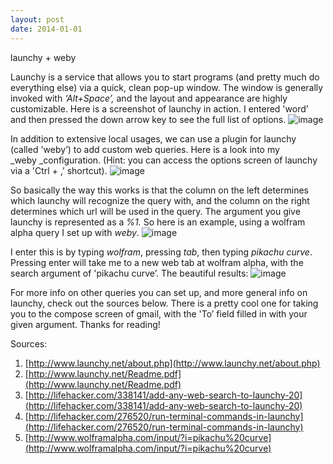 ```yaml
---
layout: post
date: 2014-01-01
---
```

launchy + weby

Launchy is a service that allows you to start programs (and pretty much do
everything else) via a quick, clean pop-up window. The window is generally
invoked with _‘Alt+Space’,_ and the layout and appearance are highly
customizable. Here is a screenshot of launchy in action. I entered 'word’ and
then pressed the down arrow key to see the full list of options.
![image](https://33.media.tumblr.com/c166afea631ff6b535d7cc47ae7c1819/tumblr_inline_n4fvgkCpki1s7hh2w.jpg)

In addition to extensive local usages, we can use a plugin for launchy (called
'weby’) to add custom web queries. Here is a look into my
_weby&nbsp;_configuration. (Hint: you can access the options screen of launchy
via a 'Ctrl + ,’ shortcut). ![image](https://33.media.tumblr.com/d358bcda374e847204aae2f073316b2f/tumblr_inline_n4fvkej0Tp1s7hh2w.jpg)

So basically the way this works is that the column on the left determines which
launchy will recognize the query with, and the column on the right determines
which url will be used in the query. The argument you give launchy is
represented as a _%1._ So here is an example, using a wolfram alpha query I set
up with _weby_. ![image](https://33.media.tumblr.com/e44defc62debd9a4fcbb895d8f801885/tumblr_inline_n4fvuwHzHI1s7hh2w.jpg)

I enter this is by typing _wolfram_, pressing _tab_, then typing _pikachu
curve_. Pressing enter will take me to a new web tab at wolfram alpha, with the
search argument of 'pikachu curve’. The beautiful results:
![image](https://38.media.tumblr.com/373b0550cf11edf9fa2558ab28aced80/tumblr_inline_n4fw1hbhR11s7hh2w.jpg)

For more info on other queries you can set up, and more general info on
launchy, check out the sources below. There is a pretty cool one for taking you
to the compose screen of gmail, with the 'To’ field filled in with your given
argument. Thanks for reading!

Sources:

1. [http://www.launchy.net/about.php](http://www.launchy.net/about.php)
2. [http://www.launchy.net/Readme.pdf](http://www.launchy.net/Readme.pdf)
3. [http://lifehacker.com/338141/add-any-web-search-to-launchy-20](http://lifehacker.com/338141/add-any-web-search-to-launchy-20)
4. [http://lifehacker.com/276520/run-terminal-commands-in-launchy](http://lifehacker.com/276520/run-terminal-commands-in-launchy)
5. [http://www.wolframalpha.com/input/?i=pikachu%20curve](http://www.wolframalpha.com/input/?i=pikachu%20curve)

